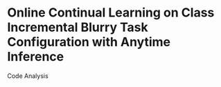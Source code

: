 # Online Continual Learning on Class Incremental Blurry Task Configuration with Anytime Inference
Code Analysis
